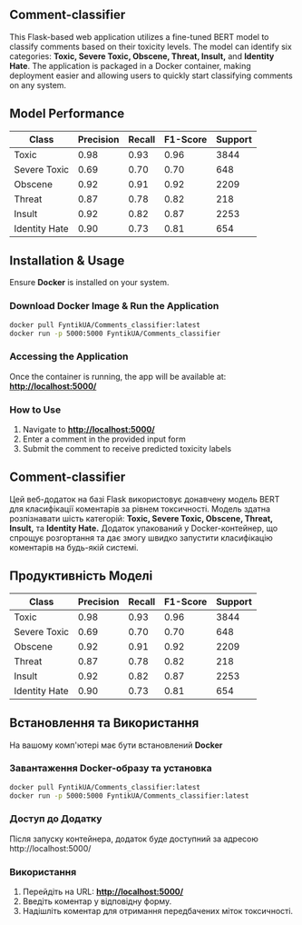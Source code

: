 ## Comment-classifier

This Flask-based web application utilizes a fine-tuned BERT model to classify comments based on their toxicity levels. The model can identify six categories: **Toxic, Severe Toxic, Obscene, Threat, Insult,** and **Identity Hate**.
The application is packaged in a Docker container, making deployment easier and allowing users to quickly start classifying comments on any system.

## Model Performance

| Class          | Precision | Recall  | F1-Score | Support |
|---------------|-----------|---------|----------|---------|
| Toxic         | 0.98      | 0.93    | 0.96     | 3844    |
| Severe Toxic  | 0.69      | 0.70    | 0.70     | 648     |
| Obscene       | 0.92      | 0.91    | 0.92     | 2209    |
| Threat        | 0.87      | 0.78    | 0.82     | 218     |
| Insult        | 0.92      | 0.82    | 0.87     | 2253    |
| Identity Hate | 0.90      | 0.73    | 0.81     | 654     |

## Installation & Usage

Ensure **Docker** is installed on your system.

### Download Docker Image & Run the Application

```bash
docker pull FyntikUA/Comments_classifier:latest
docker run -p 5000:5000 FyntikUA/Comments_classifier
```

### Accessing the Application

Once the container is running, the app will be available at: **[http://localhost:5000/](http://localhost:5000/)**

### How to Use

1. Navigate to **[http://localhost:5000/](http://localhost:5000/)**
2. Enter a comment in the provided input form
3. Submit the comment to receive predicted toxicity labels



## Сomment-classifier

Цей веб-додаток на базі Flask використовує донавчену модель BERT для класифікації коментарів за рівнем токсичності. Модель здатна розпізнавати шість категорій: **Toxic, Severe Toxic, Obscene, Threat, Insult,** та **Identity Hate.**
Додаток упакований у Docker-контейнер, що спрощує розгортання та дає змогу швидко запустити класифікацію коментарів на будь-якій системі.

## Продуктивність Моделі
| Class          | Precision | Recall  | F1-Score | Support |
|----------------|-----------|---------|----------|---------|
| Toxic          | 0.98      | 0.93    | 0.96     | 3844    |
| Severe Toxic   | 0.69      | 0.70    | 0.70     | 648     |
| Obscene        | 0.92      | 0.91    | 0.92     | 2209    |
| Threat         | 0.87      | 0.78    | 0.82     | 218     |
| Insult         | 0.92      | 0.82    | 0.87     | 2253    |
| Identity Hate  | 0.90      | 0.73    | 0.81     | 654     |

## Встановлення та Використання

На вашому комп'ютері має бути встановлений **Docker**

### Завантаження Docker-образу та установка

```bash
docker pull FyntikUA/Comments_classifier:latest
docker run -p 5000:5000 FyntikUA/Comments_classifier:latest
```

### Доступ до Додатку

Після запуску контейнера, додаток буде доступний за адресою http://localhost:5000/

### Використання
1. Перейдіть на URL: **[http://localhost:5000/](http://localhost:5000/)**
2. Введіть коментар у відповідну форму.  
3. Надішліть коментар для отримання передбачених міток токсичності.  




